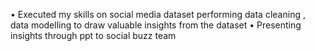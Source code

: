 •	Executed my skills on social media dataset performing data cleaning , data modelling  to draw valuable insights from the dataset
•	Presenting insights through ppt to social buzz team 


